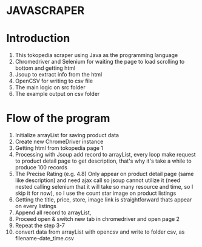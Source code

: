 # JAVASCRAPER

# Introduction
1. This tokopedia scraper using Java as the programming language
2. Chromedriver and Selenium for waiting the page to load scrolling to bottom and getting html
3. Jsoup to extract info from the html
4. OpenCSV for writing to csv file
4. The main logic on src folder
5. The example output on csv folder

# Flow of the program
1. Initialize arrayList for saving product data
2. Create new ChromeDriver instance
3. Getting html from tokopedia page 1
4. Processing with Jsoup add record to arrayList, 
every loop make request to product detail page to get description, 
that's why it's take a while to produce 100 records
5. The Precise Rating (e.g. 4.8) Only appear on product detail page (same like description) and need 
ajax call so jsoup cannot utilize it (need nested calling selenium that it 
will take so many resource and time, so I skip it for now), so I use the count star image on product listings
6. Getting the title, price, store, image link is straightforward thats appear on every listings
7. Append all record to arrayList, 
8. Proceed open & switch new tab in chromedriver and open page 2
9. Repeat the step 3-7
10. convert data from arrayList with opencsv and write to folder csv, as filename-date_time.csv

